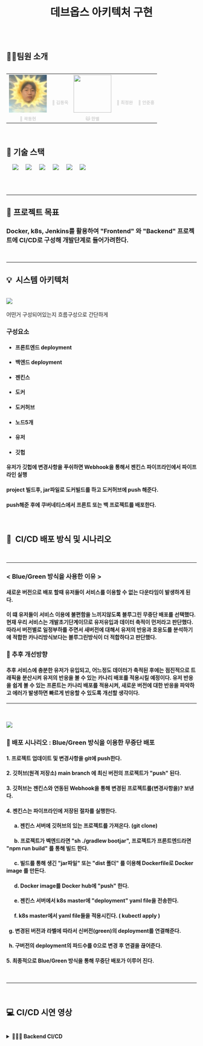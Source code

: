 <h1 align="center"> 데브옵스 아키텍처 구현 </h1>


<br>

<br>

## 🤼‍♂️팀원 소개 


<div style="display: flex; justify-content: center;">
  <table>
    <tbody>
      <tr>
        <td align="center"><a href="https://github.com/706com" style="text-decoration: none; color: lightgray;"><img src="assets/image/sundongguri.jpg" width="100px;" height="100px;" background-size="cover;" alt=""/><br /><sub><b> 🐯 곽동현</b></sub></a><br /></td>
        <td align="center"><a href="https://github.com/postrel63" style="text-decoration: none; color: lightgray;"><img src="https://i.pinimg.com/222x/4e/92/54/4e9254d45725666a3fe8855e9cca5ba9.jpg" width="100px;"  alt=""/><br /><sub><b> 🐶 김동욱</b></sub></a><br /></td>
        <td align="center"><a href="https://github.com/shinebyul" style="text-decoration: none; color: lightgray;"><img src="https://pbs.twimg.com/profile_images/3008255612/a56d6133b8f6aa19afecd19c79536a76_400x400.png" width="100px;" height="100px;" alt=""/><br /><sub><b> 🐱 한별</b></sub></a><br /></td>
        <td align="center"><a href="https://github.com/choijw1116" style="text-decoration: none; color: lightgray;"><img src="https://encrypted-tbn0.gstatic.com/images?q=tbn:ANd9GcRich3DFlHTCbrEzOhs6gt6fnn1PUsNBopG2w&s" width="100px;" alt=""/><br /><sub><b> 🐧 최정완</b></sub></a><br /></td>
            <td align="center"><a href="https://github.com/wergx" style="text-decoration: none; color: lightgray;"><img src="https://pbs.twimg.com/profile_images/3009669833/cae9685e735be56bfe84f5f1a2748e2f_400x400.jpeg" width="100px;" alt=""/><br /><sub><b> 🐺 안준홍</b></sub></a><br /></td>
      </tr>
    </tbody>
  </table>
</div>


<!--
## ✨ 프로젝트 기본 소개
- 
-->
<br>

## 📌 기술 스택

&nbsp;&nbsp;&nbsp;&nbsp;<img src="https://img.shields.io/badge/GitHub-181717?style=flat&logo=GitHub&logoColor=white&color=black"></a></a>
&nbsp;&nbsp;&nbsp;&nbsp;<img src="https://img.shields.io/badge/Git-F05032?style=flat&logo=Git&logoColor=white&color=ffa500"></a></a>
&nbsp;&nbsp;&nbsp;&nbsp;<img src="https://img.shields.io/badge/GitHub Actions-2088FF?style=flat&logo=GitHub Actions&logoColor=white&color=gray"></a></a>
&nbsp;&nbsp;&nbsp;&nbsp;<img src="https://img.shields.io/badge/Jenkins-D24939?style=flat&logo=jenkins&logoColor=white"/></a></a>
&nbsp;&nbsp;&nbsp;&nbsp;<img src="https://img.shields.io/badge/Docker-2496ED?style=flat&logo=Docker&logoColor=black&color=blue"/></a></a>
&nbsp;&nbsp;&nbsp;&nbsp;<img src="https://img.shields.io/badge/Kubernetes-326CE5?style=flat&logo=Kubernetes&logoColor=blue&color=skyblue"/></a></a>
<!--
&nbsp;&nbsp;&nbsp;&nbsp;<img src="https://img.shields.io/badge/Slack-4A154B?style=flat&logo=Slack&logoColor=yellow&color=purple"/></a></a>
-->
<br>
<br>

---

## 🤳 프로젝트 목표

### Docker, k8s, Jenkins를 활용하여 "Frontend" 와 "Backend" 프로젝트에 CI/CD로 구성해 개발단계로 들어가려한다.

<br>

---



## 💡&nbsp;&nbsp;시스템 아키텍처
<br>

<img src="./img/systemArchitecture.jpg">

<br>

어떤거 구성되어있는지
흐름구성으로 간단하게



### 구성요소
- #### 프론트엔드 deployment
- #### 백엔드 deployment
- #### 젠킨스
- #### 도커 
- #### 도커허브
- #### 노드5개
- #### 유저
- #### 깃헙                                                                                                                                                                                                 

#### 유저가 깃헙에 변경사항을 푸쉬하면 Webhook을 통해서 젠킨스 파이프라인에서 파이프라인 실행
#### project 빌드후, jar파일로 도커빌드를 하고 도커허브에 push 해준다.
#### push해준 후에 쿠버네티스에서 프론트 또는 백 프로젝트를 배포한다.


<br>

## 💽&nbsp;&nbsp;CI/CD 배포 방식 및 시나리오

<br>


---

### < Blue/Green 방식을 사용한 이유 >

#### 새로운 버전으로 배포 할때 유저들이 서비스를 이용할 수 없는 다운타임이 발생하게 된다. 
#### 이 떄 유저들이 서비스 이용에 불편함을 느끼지않도록 블루그린 무중단 배포를 선택했다. 현재 우리 서비스는 개발초기단계이므로 유저유입과 데이터 축적이 먼저라고 판단했다. 따라서 버전별로 일정부하를 주면서 새버전에 대해서 유저의 반응과 호응도를 분석하기에 적합한 카나리방식보다는 블루그린방식이 더 적합하다고 판단했다.

### 🧐 추후 개선방향
#### 추후 서비스에 충분한 유저가 유입되고, 어느정도 데이터가 축적된 후에는 점진적으로 트래픽을 분산시켜 유저의 반응을 볼 수 있는 카나리 배포를 적용시킬 예정이다. 유저 반응을 쉽게 볼 수 있는 프론트는 카나리 배포를 적용시켜, 새로운 버전에 대한 반응을 파악하고 에러가 발생하면 빠르게 반응할 수 있도록 개선할 생각이다.




---

<br>
<!--
#### ( 주의 ❗)
#### Blue/Green 방식으로 무중단 배포를 할 때, 만약 서버가 구동중인 상황이 클라우드나 가상환경이 아니라면? 정말 그냥 컴퓨터를 통해 물리적인 서버로 존재한다면? 
#### 기존에 있던 서버의 환경과 같은 수준의 서버를 두배로 늘렸다가 필요 없어지면 다시 줄이는 비 효율적인 방식을 선택할 수 없다. 한마디로, 물리적으로 존재하는 서버에서는 사용하기 어려우며 현재위치 배포 방식이 더 어울린다. Blue/Green방식은 쉽게 인스턴스를 생성하고 없앨 수 있는 클라우드 환경이나, 컨테이너를 올렸다가 내리는 것이 자유로운 Docker등의 가상환경에서 사용하는 것이 바람직하다.
-->
<br>
<img src="./img/cicdArhitecture.jpg">

<br>

### 🚀 배포 시나리오 : Blue/Green 방식을 이용한 무중단 배포

#### 1. 프로젝트 업데이트 및 변경사항을 git에 push한다.

#### 2. 깃허브(원격 저장소) main branch 에 최신 버전의 프로젝트가 "push" 된다.

#### 3. 깃허브는 젠킨스와 연동된 Webhook을 통해 변경된 프로젝트를(변경사항을)? 보낸다.

#### 4. 젠킨스는 파이프라인에 저장된 절차를 실행한다.

#### &nbsp;　 a. 젠킨스 서버에 깃허브의 있는 프로젝트를 가져온다. (git clone)

#### &nbsp;　 b. 프로젝트가 벡엔드라면 "sh ./gradlew bootjar", 프로젝트가 프론트엔드라면 "npm run build" 를 통해 빌드 한다.

#### &nbsp;　 c. 빌드를 통해 생긴 "jar파일" 또는 "dist 폴더" 를 이용해 Dockerfile로 Docker image 를 만든다.

#### &nbsp;　 d. Docker image를 Docker hub에 "push" 한다.

#### &nbsp;　 e. 젠킨스 서버에서 k8s master에 "deployment" yaml file을 전송한다.

#### &nbsp;　 f. k8s master에서 yaml file들을 적용시킨다. ( kubectl apply )

[//]: # (#### &nbsp;　 g. 파이프라인을 진행하면서 단계마다 시작, 종료, 결과를 젠킨스 서버에서 Jenkins CI 를 통해)

[//]: # ()
[//]: # (#### &nbsp;&nbsp;&nbsp;&nbsp;&nbsp;　 Slack으로 전송한다.)

[//]: # ()
[//]: # (#### &nbsp;　 h. Slack을 통해 개발자들은 파이프라인 진행 현황을 확인할 수 있다.)

#### &nbsp;   g. 변경된 버전과 라벨에 따라서 신버전(green)의 deployment를 연결해준다.

#### &nbsp;   h. 구버전의 deployment의 파드수를 0으로 변경 후 연결을 끊어준다.

#### 5. 최종적으로 Blue/Green 방식을 통해 무중단 배포가 이루어 진다.

<br>

---

<br>

## 💻 CI/CD 시연 영상

<br>
<details>
<summary><b>🤵🏻‍♂️ Backend CI/CD </b></summary><br>
    <div>
    <details>
         <summary><b>Jenkins Pipeline</b></summary>
                  <br>
         <p><b>
          ➡ 백엔드 응답 메시지를 바꾸고 깃에 푸시
          ➡ 파이프라인이 작동
          ➡ 파드가 새로 생성
          ➡ 바뀐 응답메시지 확인
          </b></p><br>
         <p><img src="./img/backendPipeline.gif"/></p>
         </details>
    </div>
</details>
<br>


<br>






<!--

## ✨ 프로젝트 기본 소개

<br>

### 프로젝트 배경
- 배경적기

### 프로젝트 목표
- 목표적기


<br>

---

## 📌 시연사이트 바로가기

### 📊 시연사이트링크넣기

<br>

---

## 📌 기술 스택

<br>

### 🚀 Frontend
<div align="left">
<img src="https://img.shields.io/badge/html5-E34F26?style=for-the-badge&logo=html5&logoColor=white" style="border-radius: 5px;"/>
<img src="https://img.shields.io/badge/css3-1572B6?style=for-the-badge&logo=css3&logoColor=white" style="border-radius: 5px;"/>
<img src="https://img.shields.io/badge/JavaScript-F7DF1E?style=for-the-badge&logo=JavaScript&logoColor=white" style="border-radius: 5px;"/>
<img src="https://img.shields.io/badge/Vue.js-4FC08D?style=for-the-badge&logo=Vue.js&logoColor=white" style="border-radius: 5px;"/>
<img src="https://img.shields.io/badge/vue_router-4FC08D?style=for-the-badge&logo=Vue.js&logoColor=white" style="border-radius: 5px;"/>
<br>

[//]: # (<img src="https://img.shields.io/badge/VCALENDAR-4FC08D?style=for-the-badge&logo=Vue.js&logoColor=white"/>)
<img src="https://img.shields.io/badge/jwt-000000?style=for-the-badge&logo=Json Web Tokens&logoColor=purple" style="border-radius: 5px;">
<img src="https://img.shields.io/badge/pinia-gold?style=for-the-badge&logo=Pinia&logoColor=white" style="border-radius: 5px;"/>
<img src="https://img.shields.io/badge/axios-5A29E4?style=for-the-badge&logo=Axios&logoColor=white" style="border-radius: 5px;"/>
<img src="https://img.shields.io/badge/nginx-009639?style=for-the-badge&logo=nginx&logoColor=white" style="border-radius: 5px;"/>
<img src="https://img.shields.io/badge/eslint-4B32C3?style=for-the-badge&logo=eslint&logoColor=white" style="border-radius: 5px;"/> 
</div>

### 🚀 Backend
<div>
<img src="https://img.shields.io/badge/spring-%236DB33F.svg?style=for-the-badge&logo=spring&logoColor=white" style="border-radius: 5px;">
<img src="https://img.shields.io/badge/Spring Boot-6DB33F?style=for-the-badge&logo=Spring Boot&logoColor=white" style="border-radius: 5px;">
<img src="https://img.shields.io/badge/Spring_Security-6DB33F?style=for-the-badge&logo=Spring-Security&logoColor=white" style="border-radius: 5px;">
<img src="https://img.shields.io/badge/Spring data jpa-6DB33F?style=for-the-badge&logo=Spring Boot&logoColor=white" style="border-radius: 5px;">
<img src="https://img.shields.io/badge/Java-ED8B00?style=for-the-badge&logo=openjdk&logoColor=white" style="border-radius: 5px;"> 
<br>

<img src="https://img.shields.io/badge/IntelliJ_IDEA-000000.svg?style=for-the-badge&logo=intellij-idea&logoColor=white" style="border-radius: 5px;"> 

[//]: # (<img src="https://img.shields.io/badge/kafka-231F20?style=for-the-badge&logo=apachekafka&logoColor=white"> )
<img src="https://img.shields.io/badge/jwt-000000?style=for-the-badge&logo=Json Web Tokens&logoColor=purple" style="border-radius: 5px;">
</div>

### 🚀 &nbsp;DB
<div>
<img src="https://img.shields.io/badge/MariaDB-003545?style=for-the-badge&logo=mariadb&logoColor=white" style="border-radius: 5px;"> 
</div>

### 🚀 &nbsp;CI/CD
<div >
<img src="https://img.shields.io/badge/k8s-326CE5?style=for-the-badge&logo=#326CE5&logoColor=white" style="border-radius: 5px;">
<img src="https://img.shields.io/badge/docker-2496ED?style=for-the-badge&logo=docker&logoColor=white" style="border-radius: 5px;">
<img src="https://img.shields.io/badge/jenkins-D24939?style=for-the-badge&logo=jenkins&logoColor=white" style="border-radius: 5px;">
<img src="https://img.shields.io/badge/git-F05032?style=for-the-badge&logo=git&logoColor=white" style="border-radius: 5px;">
<img src="https://img.shields.io/badge/github-181717?style=for-the-badge&logo=github&logoColor=white" style="border-radius: 5px;">

<br>

[//]: # (<img src="https://img.shields.io/badge/grafana-F46800?style=for-the-badge&logo=grafana&logoColor=white" style="border-radius: 5px;">)

[//]: # (<img src="https://img.shields.io/badge/prometheus-E6522C?style=for-the-badge&logo=prometheus&logoColor=white" style="border-radius: 5px;">)

[//]: # (<img src="https://img.shields.io/badge/slack-4A154B?style=for-the-badge&logo=slack&logoColor=white" style="border-radius: 5px;">)
<img src="https://img.shields.io/badge/webhook-2088FF?style=for-the-badge&logo=webhook&logoColor=white" style="border-radius: 5px;">
</div>


### 🚀 TEST Tools
<div>

[//]: # (<img src="https://img.shields.io/badge/Jest-323330?style=for-the-badge&logo=Jest&logoColor=white" style="border-radius: 5px;"> )

[//]: # (<img src="https://img.shields.io/badge/JUnit-123456?style=for-the-badge&logo=Junit&logoColor=white" style="border-radius: 5px;">)

[//]: # (<img src="https://img.shields.io/badge/selenium-43B02A?style=for-the-badge&logo=selenium&logoColor=white" style="border-radius: 5px;">)
</div>

<br>

---



## &nbsp;&nbsp;📌 프로젝트 설계

<br>

### &nbsp;&nbsp; &nbsp;[ 피그마(Figma) 바로가기](https://www.figma.com/file/xj93UowlHUunCPSqImxspk/LAT32T?type=design&node-id=0-1&mode=design&t=itaxJcadJzP1pjEG-0)

<br>

### &nbsp;&nbsp; &nbsp;[ 요구사항정의서 바로가기](https://docs.google.com/spreadsheets/d/121T1XodlKwX98hXcoRJmiMPKQaZVn3RyZAUTDPQm5UY/edit?usp=sharing)

<br>

<!-- 
### &nbsp;&nbsp; &nbsp;[ API 명세서 바로가기](https://www.notion.so/0d57403fe28943c3997598c0de35ceb9?v=f54966510f6c4223b61c64146d9c1940&pvs=4)
<br>



### &nbsp;&nbsp; &nbsp;[ ERD 및 시스템 아키텍쳐 바로가기](https://docs.google.com/spreadsheets/d/121T1XodlKwX98hXcoRJmiMPKQaZVn3RyZAUTDPQm5UY/edit?usp=sharing)
[//]: # (    <img src="img/ERD_latest.png"/>)
[//]: # (<img src="backend/img/system_architecture.png"/>)

<br>
-->

<!--

## &nbsp;📌 프로젝트 설명


### 👉&nbsp;&nbsp; Front
- LoadBalacer type의 서비스에 의해 외부에 연결되어 있다.
- nginx의 Reverse Proxy를 통해 front주소 /api가 붙어 있으면 k8s안의 Backend Service에 연결한다.
- 채팅 및 알람 기능은 연결을 지속적으로 유지하기 위해 http1.1이상 규격을 사용해야하며 nginx가 Reverse proxy 적용시 http1.1을 유지 하게 한다.
- 채팅의 경우 header가 http에서 ws로 upgrade 할 수 있도록 설정한다.
- Deployment로 k8s에서 작동하며 부하분산을 위해 2개의 pod로 운영된다.
- RollingUpdate 방식으로 무중단 배포 된다.

#### 🤔 [ Frontend 설명 더보기 ](https://github.com/beyond-sw-camp/be06-4th-SYNerge/wiki/Frontend)
<br>

### 👉&nbsp;&nbsp;Back
- SCDF에 의해 batch서버가 1분에 한번씩 pod로 작동하며, 이때 회원의 일정을 조회를 해서 메세지를 produce 하여 Cluster Ip를 통해 kafka broker로 전달한다. kafka broker는 Backend 서버에게 메세지를 전달하며, Backend는 메세지를 consume 하여 Frontend에게 SseEmitter를 통해 데이터를 전송한다.
- Deployment로 k8s에서 작동하며 부하분산을 위해 2개의 pod로 운영된다.
- 2개의 서버의 websocket session이 서로 달라 채팅 데이터가 누락이 될 수 있어, 채팅 메세지가 생성되면 kafka broker에게 전달하고 그 메세지를 2개의 서버가 consume한다.
- RollingUpdate 방식으로 무중단 배포 된다.
- Front, DB, kafka와 cluster ip로 통신하여 외부에 노출되지 않는다.

#### 🤔 [ Backend 설명 더보기 ](https://github.com/beyond-sw-camp/be06-4th-SYNerge/wiki/Backend)
<br>

### 👉&nbsp;&nbsp;CI/CD
- 개발자 Github에 push하게 되면, webhook에 의해 Jenkins가 작동한다.
- Jenkins는 pipeLine script에 따라 git clone, build, docker image build, docker image push의 과정을 거쳐 manifest 파일을 k8s master 서버 전송 후 deployment를 실행한다.

#### 🤔 [ CICD 설명 더보기 ](https://github.com/beyond-sw-camp/be06-4th-SYNerge/wiki/CI---CD)


-->